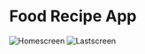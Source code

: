 # Food Recipe App
![Homescreen](https://github.com/dharmik188/Food-Recipe/assets/83125573/9592e7ea-3368-47cb-9512-e206be8c2c67)
![Lastscreen](https://github.com/dharmik188/Food-Recipe/assets/83125573/13da5d30-52b0-48ba-82e2-95d0421b614c)
